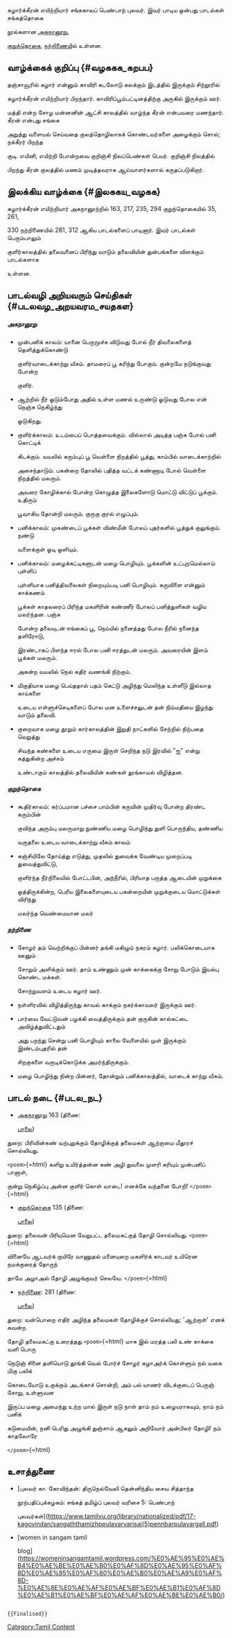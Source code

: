 கழார்க்கீரன் எயிற்றியார் சங்ககாலப் பெண்பாற் புலவர். இவர் பாடிய ஒன்பது பாடல்கள் சங்கத்தொகை
நூல்களான [அகநானூறு](அகநானூறு "wikilink"),
[குறுந்தொகை](குறுந்தொகை "wikilink"), [நற்றிணைய](நற்றிணை "wikilink")ில் உள்ளன.

## வாழ்க்கைக் குறிப்பு {#வழககக_கறபப}

தஞ்சாவூரில் கழார் என்னும் காவிரி கடலோடு கலக்கும் இடத்தில் இருக்கும் சிற்றூரில்
கழார்க்கீரன் எயிற்றியார் பிறந்தார். காவிரிப்பூம்பட்டினத்திற்கு அருகில் இருக்கும் ஊர்.
மத்தி என்ற சோழ மன்னனின் ஆட்சி காலத்தில் வாழ்ந்த கீரன் என்பவரை மணந்தார். கீரன் என்பது சங்கை
அறுத்து வளையல் செய்வதை குலத்தொழிலாகக் கொண்டவர்களை அழைக்கும் சொல்; நக்கீரர் பிறந்த
குடி. எயினி, எயிற்றி போன்றவை குறிஞ்சி நிலப்பெண்கள் பெயர். குறிஞ்சி நிலத்தில்
பிறந்து கீரன் குலத்தில் மணம் முடித்தவராக ஆய்வாளர்களால் கருதப்படுகிறார்.

## இலக்கிய வாழ்க்கை {#இலககய_வழகக}

கழார்க்கீரன் எயிற்றியார் அகநானூற்றில் 163, 217, 235, 294 குறுந்தொகையில் 35, 261,
330 நற்றிணையில் 281, 312 ஆகிய பாடல்களைப் பாடினார். இவர் பாடல்கள் பெரும்பாலும்
குளிர்காலத்தில் தலைவனைப் பிரிந்து வாடும் தலைவியின் துன்பங்களை விளக்கும் பாடல்களாக
உள்ளன.

## பாடல்வழி அறியவரும் செய்திகள் {#படலவழ_அறயவரம_சயதகள}

##### அகநானூறு

-   முன்பனிக் காலம்: யானை பெருமூச்சு விடுவது போல் நீர் திவலைகளைத் தெளித்துக்கொண்டு
    குளிர்வாடைக்காற்று வீசும். தாமரைப் பூ கரிந்து போகும். குன்றமே நடுங்குவது போன்ற
    குளிர்.
-   ஆற்றில் நீர் ஓடும்போது அதில் உள்ள மணல் உருண்டு ஓடுவது போல என் நெஞ்சு நெகிழ்ந்து
    ஓடுகிறது.
-   குளிர்க்காலம்: உடம்பைப் பொத்தவைக்கும். வில்லால் அடித்த பஞ்சு போல் பனி கொட்டிக்
    கிடக்கும். வயலில் கரும்புப் பூ வெள்ளை நிறத்தில் பூத்து, காம்பில் வாடைக்காற்றில்
    அசைந்தாடும். பகன்றை தோலில் பதித்த வட்டக் கண்ணாடி போல் வெள்ளை நிறத்தில் மலரும்.
    அவரை கோழிக்கால் போன்ற கொழுத்த இலைகளோடு மொட்டு விட்டுப் பூக்கும். உதிரும்
    பூவாகிய தோன்றி மலரும். குருகு குரல் எழுப்பும்.
-   பனிக்காலம்: முசுண்டைப் பூக்கள் விண்மீன் போலப் புதர்களில் பூத்துக் குலுங்கும். நண்டு
    வளைக்குள் ஓடி ஒளியும்.
-   பனிக்காலம்: மழைக்கட்டிகளுடன் மழை பொழியும். பூக்களின் உட்புறமெல்லாம் புள்ளிப்
    புள்ளியாக பனித்திவலைகள் நிறையும்படி பனி பொழியும். கருவிளை என்னும் காக்கணம்
    பூக்கள் காதலரைப் பிரிந்த மகளிரின் கண்ணீர் போலப் பனித்துளிகள் வழிய மலர்ந்தன. பஞ்சு
    போன்ற தலையுடன் ஈங்கைப் பூ, நெய்யில் நனைத்தது போல நீரில் நனைந்த தளிரோடு,
    இரண்டாகப் பிளந்த ஈரல் போல பனி ஈரத்துடன் மலரும். அவரையின் இளம் பூக்கள் மலரும்.
    அகன்ற வயலில் நெல் கதிர் வணங்கி நிற்கும்.
-   மிகுதியாக மழை பெய்ததால் பதம் கெட்டு அழிந்து மெலிந்த உள்ளீடு இல்லாத காய்களை
    உடைய எள்ளுச்செடிகளைப் போல மன உளைச்சலுடன் தன் நிம்மதியை இழந்து வாடும் தலைவி.
-   குறைவாக மழை தூறும் கார்காலத்தின் இறுதி நாட்களில் சேற்றில் நிற்பதை வெறுத்து
    சிவந்த கண்களை உடைய எருமை இருள் செறிந்த நடு இரவில் "ஐ" என்று கத்துகின்ற அச்சம்
    உண்டாகும் காலத்தில் தலைவியின் கண்கள் தூங்காமல் விழித்தன.

##### குறுந்தொகை

-   கூதிர்காலம்: கர்ப்பமான பச்சை பாம்பின் கருவின் முதிர்வு போன்ற திரண்ட கரும்பின்
    குவிந்த அரும்பு மலருமாறு நுண்ணிய மழை பொழிந்து துளி பொருந்திய, தண்ணிய
    வருதலை உடைய வாடைக்காற்று வீசும் காலம்
-   கஞ்சியிலே தோய்த்து எடுத்து, முதலில் துவைக்க வேண்டிய முறைப்படி துவைத்துவிட்டு,
    குளிர்ந்த நீர்நிலையில் போட்டபின், அந்நீரில், பிரியாத பருத்த ஆடையின் முறுக்கை
    ஒத்திருக்கின்ற, பெரிய இலைகளையுடைய பகன்றையின் முறுக்குடைய மொட்டுக்கள் விரிந்து
    மலர்ந்த வெண்மையான மலர்

##### நற்றிணை

-   சோழர் தம் வெற்றிக்குப் பின்னர் தங்கி மகிழும் நகரம் கழார். பலிக்கொடையாக ஊனும்
    சோறும் அளிக்கும் ஊர். தாம் உண்ணும் முன் காக்கைக்கு சோறு போடும் இயல்பு கொண்ட மக்கள்.
    சோற்றுவளம் உடைய கழார் ஊர்.
-   நள்ளிரவில் விழித்திருந்து காவல் காக்கும் நகர்க்காவலர் இருக்கும் ஊர்.
-   பார்வை வேட்டுவன் பழக்கி வைத்திருக்கும் தன் குருகின் கால்கட்டை அவிழ்த்துவிட்டதும்
    அது பறந்து சென்று பனி பொழியும் காலை வேளையில் முள் இருக்கும் இண்டம்புதரில் தன்
    சிறகுகளை வருடிக்கொடுக்க அமர்ந்திருக்கும்.
-   மழை பொழிந்து நின்ற பின்னர், தோன்றும் பனிக்காலத்தில், வாடைக் காற்று வீசும்.

## பாடல் நடை {#படல_நட}

-   [அகநானூறு](அகநானூறு "wikilink") 163 (திணை:
    [பாலை](பாலைத்_திணை "wikilink"))

துறை: பிரிவின்கண் வற்புறுக்கும் தோழிக்குத் தலைமகள் ஆற்றாமை மீதூரச் சொல்லியது.

`<poem>`{=html} களிறு உயிர்த்தன்ன கண் அழி துவலை முளரி கரியும் முன்பனிப் பானாள்,
குன்று நெகிழ்ப்பு அன்ன குளிர் கொள் வாடை! எனக்கே வந்தனை போறி! `</poem>`{=html}

-   [குறுந்தொகை](குறுந்தொகை "wikilink") 135 (திணை:
    [பாலை](பாலைத்_திணை "wikilink"))

துறை: தலைவன் பிரியுமென வேறுபட்ட தலைமகட்குத் தோழி சொல்லியது. `<poem>`{=html}
வினையே ஆடவர்க் குயிரே வாணுதல் மனையுறை மகளிர்க் காடவர் உயிரென நமக்குரைத் தோருந்
தாமே அழாஅல் தோழி அழுங்குவர் செலவே. `</poem>`{=html}

-   [நற்றிணை](நற்றிணை "wikilink"): 281 (திணை:
    [பாலை](பாலைத்_திணை "wikilink"))

துறை: வன்பொறை எதிர் அழிந்த தலைமகள் தோழிக்குச் சொல்லியது; \'ஆற்றாள்\' எனக் கவன்ற
தோழி தலைமகட்கு உரைத்தது `<poem>`{=html} மாசு இல் மரத்த பலி உண் காக்கை வளி பொரு
நெடுஞ் சினை தளியொடு தூங்கி வெல் போர்ச் சோழர் கழாஅர்க் கொள்ளும் நல் வகை மிகு பலிக்
கொடையோடு உகுக்கும் அடங்காச் சொன்றி, அம் பல் யாணர் விடக்குடைப் பெருஞ் சோறு, உள்ளுவன
இருப்ப மழை அமைந்து உற்ற மால் இருள் நடு நாள் தாம் நம் உழையராகவும், நாம் நம் பனிக்
கடுமையின், நனி பெரிது அழுங்கி துஞ்சாம் ஆகலும் அறிவோர் அன்பிலர் தோழி! நம் காதலோரே
`</poem>`{=html}

## உசாத்துணை

-   [புலவர் கா. கோவிந்தன்: திருநெல்வேலி தென்னிந்திய சைவ சித்தாந்த
    நூற்பதிப்புக்கழகம்: சங்கத் தமிழ்ப் புலவர் வரிசை 5: பெண்பாற்
    புலவர்கள்](https://www.tamilvu.org/library/nationalized/pdf/17-kagovindan/sangaththamizhppulavarvarisai(5)pennbarpulavargall.pdf)
-   [women in sangam tamil
    blog](https://womeninsangamtamil.wordpress.com/%E0%AE%95%E0%AE%B4%E0%AE%BE%E0%AE%B0%E0%AF%8D%E0%AE%95%E0%AF%8D%E0%AE%95%E0%AF%80%E0%AE%B0%E0%AE%A9%E0%AF%8D-%E0%AE%8E%E0%AE%AF%E0%AE%BF%E0%AE%B1%E0%AF%8D%E0%AE%B1%E0%AE%BF%E0%AE%AF%E0%AE%BE%E0%AE%B0/)

```{=mediawiki}
{{Finalised}}
```
[Category:Tamil Content](Category:Tamil_Content "wikilink")
